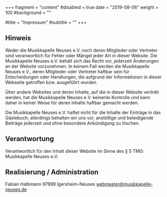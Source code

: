 +++
fragment = "content"
#disabled = true
date = "2019-08-06"
weight = 100
#background = ""

#title = "Impressum"
#subtitle = ""
+++
## Hinweis

Weder die Musikkapelle Neuses e.V. noch deren Mitglieder oder Vertreter sind veranwortlich für Fehler oder Mängel jeder Art in dieser Website. Die Musikkapelle Neuses e.V. behält sich das Recht vor, jederzeit Änderungen an der Website vorzunehmen. In keinem Fall werden die Musikkapelle Neuses e.V., deren Mitglieder oder Vertreter haftbar sein für Entscheidungen oder Handlungen, die aufgrund der Informationen in dieser Webseite getroffen bzw. ausgeführt wurden.

 

Über andere Websites und deren Inhalte, auf die in dieser Website verlinkt werden, hat die Musikkapelle Neuses e.V. keinerlei Kontrolle und kann daher in keiner Weise für deren Inhalte haftbar gemacht werden.

 

Die Musikkapelle Neuses e.V. haftet nicht für die Inhalte der Einträge in das Gästebuch; allerdings behalten wir uns vor, anstößige und beleidigende Beiträge jederzeit und ohne besondere Ankündigung zu löschen.

## Verantwortung

Verantwortlich für den Inhalt dieser Website im Sinne des § 5 TMG:
Musikkapelle Neuses e.V.


## Realisierung / Administration

Fabian Halbmann
97999 Igersheim-Neuses
webmaster@musikkapelle-neuses.de
